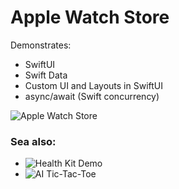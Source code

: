 Apple Watch Store
=================

Demonstrates:
- SwiftUI
- Swift Data
- Custom UI and Layouts in SwiftUI
- async/await (Swift concurrency)

![Apple Watch Store](images/apple-watch-store-003.gif)

### Sea also:
- ![Health Kit Demo](https://github.com/arthurkahwa/healthkit_showcase)
- ![AI Tic-Tac-Toe](https://github.com/arthurkahwa/ai_tictactoe)
